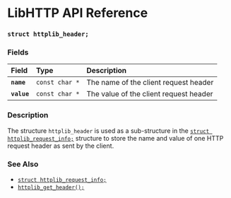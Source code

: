 # LibHTTP API Reference

### `struct httplib_header;`

### Fields

| Field | Type | Description |
| :--- | :--- | :--- |
|**`name`**|`const char *`| The name of the client request header |
|**`value`**|`const char *`| The value of the client request header |

### Description

The structure `httplib_header` is used as a sub-structure in the [`struct httplib_request_info;`](httplib_request_info.md) structure to store the name and value of one HTTP request header as sent by the client.

### See Also

* [`struct httplib_request_info;`](httplib_request_info.md)
* [`httplib_get_header();`](httplib_get_header.md)
